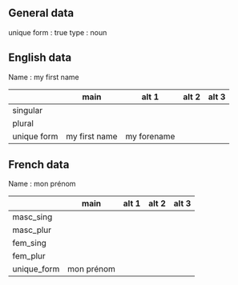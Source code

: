 ## General data

unique form : true
type : noun

## English data

Name : my first name

|             |     main      |    alt 1    | alt 2 | alt 3 |
| :---------- | :-----------: | :---------: | :---: | ----- |
| singular    |               |             |       |       |
| plural      |               |             |       |       |
| unique form | my first name | my forename |       |       |

## French data

Name : mon prénom

|             |    main    | alt 1 | alt 2 | alt 3 |
| :---------- | :--------: | :---: | :---: | :---: |
| masc_sing   |            |       |       |       |
| masc_plur   |            |       |       |       |
| fem_sing    |            |       |       |       |
| fem_plur    |            |       |       |       |
| unique_form | mon prénom |       |       |       |


